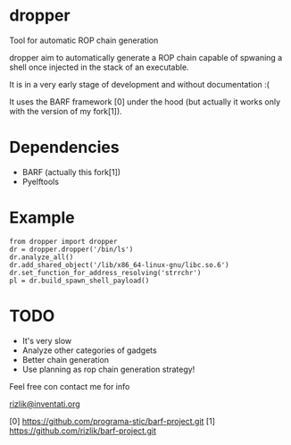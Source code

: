 dropper
=======

Tool for automatic ROP chain generation

dropper aim to automatically generate a ROP chain capable of spwaning
a shell once injected in the stack of an executable.

It is in a very early stage of development and without documentation
:(

It uses the BARF framework [0] under the hood (but actually it works only
with the version of my fork[1]).

Dependencies
============

- BARF (actually this fork[1])
- Pyelftools


Example
=======
    from dropper import dropper
    dr = dropper.dropper('/bin/ls')
    dr.analyze_all()
    dr.add_shared_object('/lib/x86_64-linux-gnu/libc.so.6')
    dr.set_function_for_address_resolving('strrchr')
    pl = dr.build_spawn_shell_payload()

TODO
====

* It's very slow
* Analyze other categories of gadgets
* Better chain generation
* Use planning as rop chain generation strategy!

Feel free con contact me for info

rizlik@inventati.org

[0] https://github.com/programa-stic/barf-project.git
[1] https://github.com/rizlik/barf-project.git
